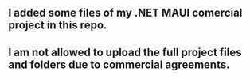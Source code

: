   ## I added some files of my .NET MAUI comercial project in this repo. 

  ## I am not allowed to upload the full project files and folders due to commercial agreements.
